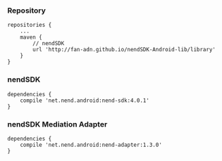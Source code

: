 ### Repository

```
repositories {
    ...
    maven {
        // nendSDK
        url 'http://fan-adn.github.io/nendSDK-Android-lib/library'
    }
}
```

### nendSDK

```
dependencies {
    compile 'net.nend.android:nend-sdk:4.0.1'
}
```

### nendSDK Mediation Adapter

```
dependencies {
    compile 'net.nend.android:nend-adapter:1.3.0'
}
```
